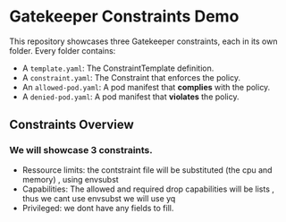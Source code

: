 # Gatekeeper Constraints Demo

This repository showcases three Gatekeeper constraints, each in its own folder. Every folder contains:

- A `template.yaml`: The ConstraintTemplate definition.
- A `constraint.yaml`: The Constraint that enforces the policy.
- An `allowed-pod.yaml`: A pod manifest that **complies** with the policy.
- A `denied-pod.yaml`: A pod manifest that **violates** the policy.

## Constraints Overview
### We will showcase 3 constraints.
- Ressource limits: the contstraint file will be substituted (the cpu and memory) , using envsubst
- Capabilities: The allowed and required drop capabilities will be lists , thus we cant use envsubst we will use yq
- Privileged: we dont have any fields to fill.
